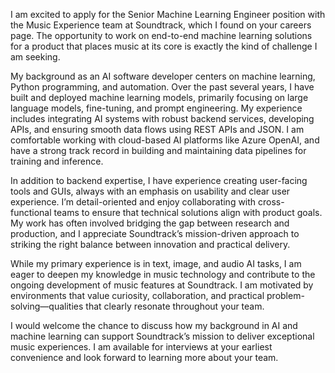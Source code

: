 I am excited to apply for the Senior Machine Learning Engineer position with the Music Experience team at Soundtrack, which I found on your careers page. The opportunity to work on end-to-end machine learning solutions for a product that places music at its core is exactly the kind of challenge I am seeking.

My background as an AI software developer centers on machine learning, Python programming, and automation. Over the past several years, I have built and deployed machine learning models, primarily focusing on large language models, fine-tuning, and prompt engineering. My experience includes integrating AI systems with robust backend services, developing APIs, and ensuring smooth data flows using REST APIs and JSON. I am comfortable working with cloud-based AI platforms like Azure OpenAI, and have a strong track record in building and maintaining data pipelines for training and inference.

In addition to backend expertise, I have experience creating user-facing tools and GUIs, always with an emphasis on usability and clear user experience. I’m detail-oriented and enjoy collaborating with cross-functional teams to ensure that technical solutions align with product goals. My work has often involved bridging the gap between research and production, and I appreciate Soundtrack’s mission-driven approach to striking the right balance between innovation and practical delivery.

While my primary experience is in text, image, and audio AI tasks, I am eager to deepen my knowledge in music technology and contribute to the ongoing development of music features at Soundtrack. I am motivated by environments that value curiosity, collaboration, and practical problem-solving—qualities that clearly resonate throughout your team.

I would welcome the chance to discuss how my background in AI and machine learning can support Soundtrack’s mission to deliver exceptional music experiences. I am available for interviews at your earliest convenience and look forward to learning more about your team.
